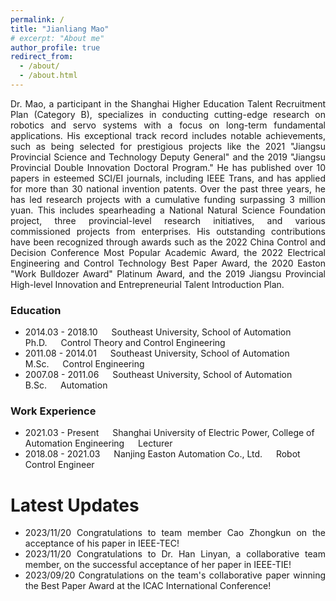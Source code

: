```yaml
---
permalink: /
title: "Jianliang Mao"
# excerpt: "About me"
author_profile: true
redirect_from: 
  - /about/
  - /about.html
---
```


<div style="text-align: justify;">
Dr. Mao, a participant in the Shanghai Higher Education Talent Recruitment Plan (Category B), specializes in conducting cutting-edge research on robotics and servo systems with a focus on long-term fundamental applications. His exceptional track record includes notable achievements, such as being selected for prestigious projects like the 2021 "Jiangsu Provincial Science and Technology Deputy General" and the 2019 "Jiangsu Provincial Double Innovation Doctoral Program."
He has published over 10 papers in esteemed SCI/EI journals, including IEEE Trans, and has applied for more than 30 national invention patents. Over the past three years, he has led research projects with a cumulative funding surpassing 3 million yuan. This includes spearheading a National Natural Science Foundation project, three provincial-level research initiatives, and various commissioned projects from enterprises. His outstanding contributions have been recognized through awards such as the 2022 China Control and Decision Conference Most Popular Academic Award, the 2022 Electrical Engineering and Control Technology Best Paper Award, the 2020 Easton "Work Bulldozer Award" Platinum Award, and the 2019 Jiangsu Provincial High-level Innovation and Entrepreneurial Talent Introduction Plan.
</div>

### Education
- 2014.03 - 2018.10   Southeast University, School of Automation   Ph.D.   Control Theory and Control Engineering
- 2011.08 - 2014.01   Southeast University, School of Automation   M.Sc.   Control Engineering
- 2007.08 - 2011.06   Southeast University, School of Automation   B.Sc.   Automation

### Work Experience
- 2021.03 - Present   Shanghai University of Electric Power, College of Automation Engineering   Lecturer
- 2018.08 - 2021.03   Nanjing Easton Automation Co., Ltd.   Robot Control Engineer

# Latest Updates

- <div style="text-align: justify;"> 2023/11/20 Congratulations to team member Cao Zhongkun on the acceptance of his paper in IEEE-TEC! </div>
- <div style="text-align: justify;"> 2023/11/20 Congratulations to Dr. Han Linyan, a collaborative team member, on the successful acceptance of her paper in IEEE-TIE! </div>
- <div style="text-align: justify;"> 2023/09/20 Congratulations on the team's collaborative paper winning the Best Paper Award at the ICAC International Conference! </div>
